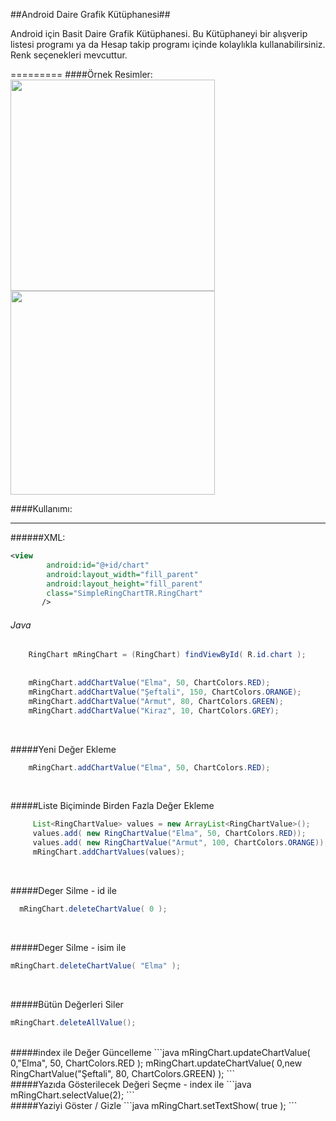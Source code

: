 ##Android Daire Grafik Kütüphanesi##
<p>Android için Basit Daire Grafik Kütüphanesi.
Bu Kütüphaneyi bir alışverip listesi programı ya da Hesap takip programı içinde kolaylıkla kullanabilirsiniz. 
Renk seçenekleri mevcuttur.</p>
=========
####Örnek Resimler:

<img src="https://raw.githubusercontent.com/otabakoglu/Android-Grafik-Comp/master/Images/noname.png" width="327px" height="338px" />
<img src="https://raw.githubusercontent.com/otabakoglu/Android-Grafik-Comp/master/Images/noname2.png" width="327px" height="326px" />

####Kullanımı:
___________
######XML:
```xml
<view
        android:id="@+id/chart"
        android:layout_width="fill_parent"
        android:layout_height="fill_parent"
        class="SimpleRingChartTR.RingChart"
       />
```
###### Java

```java
    RingChart mRingChart = (RingChart) findViewById( R.id.chart );
    
    
    mRingChart.addChartValue("Elma", 50, ChartColors.RED);
    mRingChart.addChartValue("Şeftali", 150, ChartColors.ORANGE);
    mRingChart.addChartValue("Armut", 80, ChartColors.GREEN);
    mRingChart.addChartValue("Kiraz", 10, ChartColors.GREY);
```

<br>

#####Yeni Değer Ekleme
```java
    mRingChart.addChartValue("Elma", 50, ChartColors.RED);
```

<br>

#####Liste Biçiminde Birden Fazla Değer Ekleme
```java
     List<RingChartValue> values = new ArrayList<RingChartValue>();
     values.add( new RingChartValue("Elma", 50, ChartColors.RED));
     values.add( new RingChartValue("Armut", 100, ChartColors.ORANGE));
     mRingChart.addChartValues(values);
```
<br>

#####Deger Silme - id ile
```java
  mRingChart.deleteChartValue( 0 );
```
<br>

#####Deger Silme - isim ile
 ```java
 mRingChart.deleteChartValue( "Elma" );
 ```

 <br>
 
#####Bütün Değerleri Siler
 ```java
mRingChart.deleteAllValue();
 ```
 <br>
#####index ile Değer Güncelleme
 ```java
  mRingChart.updateChartValue( 0,"Elma", 50, ChartColors.RED );
  mRingChart.updateChartValue( 0,new RingChartValue("Şeftali", 80, ChartColors.GREEN) );
```
 <br>
#####Yazıda Gösterilecek Değeri Seçme - index ile
```java
  mRingChart.selectValue(2);
```
<br>
#####Yaziyi Göster / Gizle
```java
   mRingChart.setTextShow( true );
```
